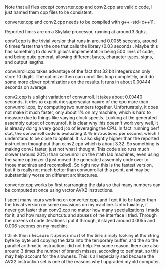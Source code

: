 Note that all files except converter.cpp and conv2.cpp are valid c code, I just named them cpp files to be consistent.

converter.cpp and conv2.cpp needs to be compiled with g++ -std=c++11.

Reported times are on a Skylake processor, running at around 3.3ghz.

conv1.cpp is the trivial version that runs in around 0.0055 seconds, around 6 times faster than the one that calls the library (0.03 seconds). Maybe this has something to do with glibc's implementation
 being 500 lines of code, and being quite general, allowing different bases, character types, signs, and output lengths.

convunroll.cpp takes advantage of the fact that 32 bit integers can only store 10 digits. The optimizer then can unroll this loop completely, and do some more clever optimizations on the results. It runs in about 0.00444 seconds on average.

conv2.cpp is a slight variation of convunroll. It takes about 0.00440 seconds. It tries to exploit the superscalar nature of the cpu more than convunroll.cpp, by computing two numbers together. Unfortunately, it does not make it much faster, only about 1% on my machine, which is hard to measure due to things like varying clock speeds. Looking at the generated assembly output of convunroll, it is clear why this doesn't work very well, it is already doing a very good job of leveraging the CPU. In fact, running perf stat, the convunroll code is evaluating 3.45 instructions per second, which I understand to be close to optimal. It is also slightly higher than the reported instruction throughput than conv2.cpp which is about 3.32. So something is making conv2 faster, just not what I thought. This code also runs much slower (around 20%) than convunroll on the math lab machines, even using the same optimizer (I just moved the generated assembly code over to those machines and recompiled). So right now this is the fastest version, but it is really not much better than convunroll at this point, and may be substantially worse on different architectures.

converter.cpp works by first rearranging the data so that many numbers can be computed at once using vector AVX2 instructions.

I spent many hours working on converter.cpp, and I got it to be faster than the trivial version on some occasions on my machine. Unfortunately, it never got faster than conv2.cpp no matter how many specializations I made for it, and how many shortcuts and abuses of the interface I tried. Through the dozens of code iterations I put it through, it stayed around 0.0055 and 0.006 seconds on my machine.

I think this is because it spends most of the time simply looking at the string byte by byte and copying the data into the temporary buffer, and the so the parallel arithmetic instructions did not help. For some reason, there are also around 3 times the number of branch misses, according to perf stat, so this may help account for the slowness. This is all especially sad because the AVX2 instruction set is one of the reasons why I upgraded my old computer.

